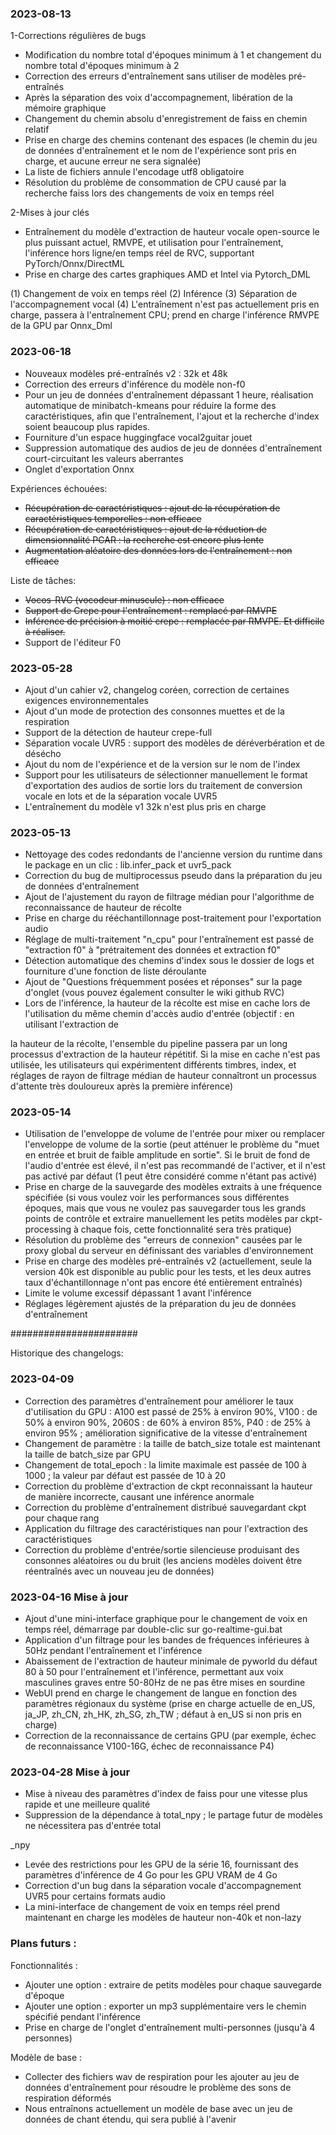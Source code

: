 ### 2023-08-13

1-Corrections régulières de bugs

- Modification du nombre total d'époques minimum à 1 et changement du nombre total d'époques minimum à 2
- Correction des erreurs d'entraînement sans utiliser de modèles pré-entraînés
- Après la séparation des voix d'accompagnement, libération de la mémoire graphique
- Changement du chemin absolu d'enregistrement de faiss en chemin relatif
- Prise en charge des chemins contenant des espaces (le chemin du jeu de données d'entraînement et le nom de l'expérience sont pris en charge, et aucune erreur ne sera signalée)
- La liste de fichiers annule l'encodage utf8 obligatoire
- Résolution du problème de consommation de CPU causé par la recherche faiss lors des changements de voix en temps réel

2-Mises à jour clés

- Entraînement du modèle d'extraction de hauteur vocale open-source le plus puissant actuel, RMVPE, et utilisation pour l'entraînement, l'inférence hors ligne/en temps réel de RVC, supportant PyTorch/Onnx/DirectML
- Prise en charge des cartes graphiques AMD et Intel via Pytorch_DML

(1) Changement de voix en temps réel (2) Inférence (3) Séparation de l'accompagnement vocal (4) L'entraînement n'est pas actuellement pris en charge, passera à l'entraînement CPU; prend en charge l'inférence RMVPE de la GPU par Onnx_Dml

### 2023-06-18

- Nouveaux modèles pré-entraînés v2 : 32k et 48k
- Correction des erreurs d'inférence du modèle non-f0
- Pour un jeu de données d'entraînement dépassant 1 heure, réalisation automatique de minibatch-kmeans pour réduire la forme des caractéristiques, afin que l'entraînement, l'ajout et la recherche d'index soient beaucoup plus rapides.
- Fourniture d'un espace huggingface vocal2guitar jouet
- Suppression automatique des audios de jeu de données d'entraînement court-circuitant les valeurs aberrantes
- Onglet d'exportation Onnx

Expériences échouées:

- ~~Récupération de caractéristiques : ajout de la récupération de caractéristiques temporelles : non efficace~~
- ~~Récupération de caractéristiques : ajout de la réduction de dimensionnalité PCAR : la recherche est encore plus lente~~
- ~~Augmentation aléatoire des données lors de l'entraînement : non efficace~~

Liste de tâches:

- ~~Vocos-RVC (vocodeur minuscule) : non efficace~~
- ~~Support de Crepe pour l'entraînement : remplacé par RMVPE~~
- ~~Inférence de précision à moitié crepe : remplacée par RMVPE. Et difficile à réaliser.~~
- Support de l'éditeur F0

### 2023-05-28

- Ajout d'un cahier v2, changelog coréen, correction de certaines exigences environnementales
- Ajout d'un mode de protection des consonnes muettes et de la respiration
- Support de la détection de hauteur crepe-full
- Séparation vocale UVR5 : support des modèles de déréverbération et de désécho
- Ajout du nom de l'expérience et de la version sur le nom de l'index
- Support pour les utilisateurs de sélectionner manuellement le format d'exportation des audios de sortie lors du traitement de conversion vocale en lots et de la séparation vocale UVR5
- L'entraînement du modèle v1 32k n'est plus pris en charge

### 2023-05-13

- Nettoyage des codes redondants de l'ancienne version du runtime dans le package en un clic : lib.infer_pack et uvr5_pack
- Correction du bug de multiprocessus pseudo dans la préparation du jeu de données d'entraînement
- Ajout de l'ajustement du rayon de filtrage médian pour l'algorithme de reconnaissance de hauteur de récolte
- Prise en charge du rééchantillonnage post-traitement pour l'exportation audio
- Réglage de multi-traitement "n_cpu" pour l'entraînement est passé de "extraction f0" à "prétraitement des données et extraction f0"
- Détection automatique des chemins d'index sous le dossier de logs et fourniture d'une fonction de liste déroulante
- Ajout de "Questions fréquemment posées et réponses" sur la page d'onglet (vous pouvez également consulter le wiki github RVC)
- Lors de l'inférence, la hauteur de la récolte est mise en cache lors de l'utilisation du même chemin d'accès audio d'entrée (objectif : en utilisant l'extraction de

la hauteur de la récolte, l'ensemble du pipeline passera par un long processus d'extraction de la hauteur répétitif. Si la mise en cache n'est pas utilisée, les utilisateurs qui expérimentent différents timbres, index, et réglages de rayon de filtrage médian de hauteur connaîtront un processus d'attente très douloureux après la première inférence)

### 2023-05-14

- Utilisation de l'enveloppe de volume de l'entrée pour mixer ou remplacer l'enveloppe de volume de la sortie (peut atténuer le problème du "muet en entrée et bruit de faible amplitude en sortie". Si le bruit de fond de l'audio d'entrée est élevé, il n'est pas recommandé de l'activer, et il n'est pas activé par défaut (1 peut être considéré comme n'étant pas activé)
- Prise en charge de la sauvegarde des modèles extraits à une fréquence spécifiée (si vous voulez voir les performances sous différentes époques, mais que vous ne voulez pas sauvegarder tous les grands points de contrôle et extraire manuellement les petits modèles par ckpt-processing à chaque fois, cette fonctionnalité sera très pratique)
- Résolution du problème des "erreurs de connexion" causées par le proxy global du serveur en définissant des variables d'environnement
- Prise en charge des modèles pré-entraînés v2 (actuellement, seule la version 40k est disponible au public pour les tests, et les deux autres taux d'échantillonnage n'ont pas encore été entièrement entraînés)
- Limite le volume excessif dépassant 1 avant l'inférence
- Réglages légèrement ajustés de la préparation du jeu de données d'entraînement

#######################

Historique des changelogs:

### 2023-04-09

- Correction des paramètres d'entraînement pour améliorer le taux d'utilisation du GPU : A100 est passé de 25% à environ 90%, V100 : de 50% à environ 90%, 2060S : de 60% à environ 85%, P40 : de 25% à environ 95% ; amélioration significative de la vitesse d'entraînement
- Changement de paramètre : la taille de batch_size totale est maintenant la taille de batch_size par GPU
- Changement de total_epoch : la limite maximale est passée de 100 à 1000 ; la valeur par défaut est passée de 10 à 20
- Correction du problème d'extraction de ckpt reconnaissant la hauteur de manière incorrecte, causant une inférence anormale
- Correction du problème d'entraînement distribué sauvegardant ckpt pour chaque rang
- Application du filtrage des caractéristiques nan pour l'extraction des caractéristiques
- Correction du problème d'entrée/sortie silencieuse produisant des consonnes aléatoires ou du bruit (les anciens modèles doivent être réentraînés avec un nouveau jeu de données)

### 2023-04-16 Mise à jour

- Ajout d'une mini-interface graphique pour le changement de voix en temps réel, démarrage par double-clic sur go-realtime-gui.bat
- Application d'un filtrage pour les bandes de fréquences inférieures à 50Hz pendant l'entraînement et l'inférence
- Abaissement de l'extraction de hauteur minimale de pyworld du défaut 80 à 50 pour l'entraînement et l'inférence, permettant aux voix masculines graves entre 50-80Hz de ne pas être mises en sourdine
- WebUI prend en charge le changement de langue en fonction des paramètres régionaux du système (prise en charge actuelle de en_US, ja_JP, zh_CN, zh_HK, zh_SG, zh_TW ; défaut à en_US si non pris en charge)
- Correction de la reconnaissance de certains GPU (par exemple, échec de reconnaissance V100-16G, échec de reconnaissance P4)

### 2023-04-28 Mise à jour

- Mise à niveau des paramètres d'index de faiss pour une vitesse plus rapide et une meilleure qualité
- Suppression de la dépendance à total_npy ; le partage futur de modèles ne nécessitera pas d'entrée total

\_npy

- Levée des restrictions pour les GPU de la série 16, fournissant des paramètres d'inférence de 4 Go pour les GPU VRAM de 4 Go
- Correction d'un bug dans la séparation vocale d'accompagnement UVR5 pour certains formats audio
- La mini-interface de changement de voix en temps réel prend maintenant en charge les modèles de hauteur non-40k et non-lazy

### Plans futurs :

Fonctionnalités :

- Ajouter une option : extraire de petits modèles pour chaque sauvegarde d'époque
- Ajouter une option : exporter un mp3 supplémentaire vers le chemin spécifié pendant l'inférence
- Prise en charge de l'onglet d'entraînement multi-personnes (jusqu'à 4 personnes)

Modèle de base :

- Collecter des fichiers wav de respiration pour les ajouter au jeu de données d'entraînement pour résoudre le problème des sons de respiration déformés
- Nous entraînons actuellement un modèle de base avec un jeu de données de chant étendu, qui sera publié à l'avenir
